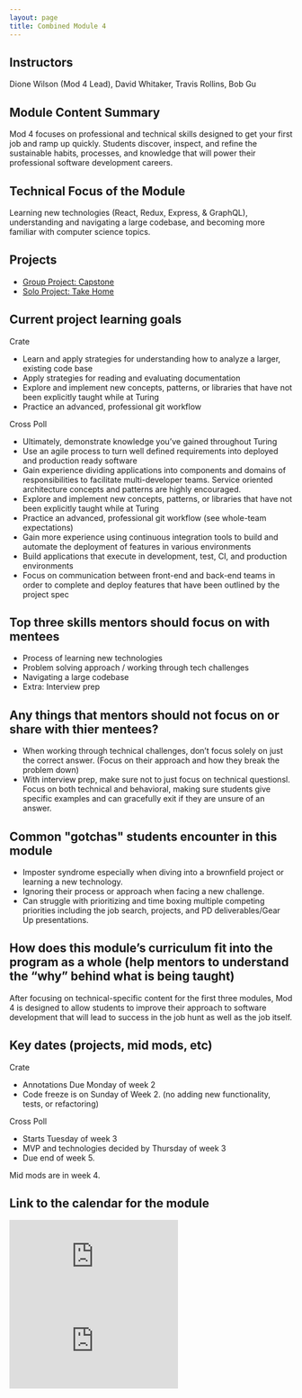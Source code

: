 ```yaml
---
layout: page
title: Combined Module 4
---
```


## Instructors

Dione Wilson (Mod 4 Lead), David Whitaker, Travis Rollins, Bob Gu

## Module Content Summary

Mod 4 focuses on professional and technical skills designed to get your first job and ramp up quickly.  Students discover, inspect, and refine the sustainable habits, processes, and knowledge that will power their professional software development careers.

## Technical Focus of the Module

Learning new technologies (React, Redux, Express, & GraphQL), understanding and navigating a large codebase, and becoming more familiar with computer science topics.

## Projects

* [Group Project: Capstone](https://mod4.turing.edu/projects/capstone.html)
* [Solo Project: Take Home](https://mod4.turing.edu/projects/take-home.html)

## Current project learning goals

Crate

* Learn and apply strategies for understanding how to analyze a larger, existing code base
* Apply strategies for reading and evaluating documentation
* Explore and implement new concepts, patterns, or libraries that have not been explicitly taught while at Turing
* Practice an advanced, professional git workflow

Cross Poll

* Ultimately, demonstrate knowledge you’ve gained throughout Turing
* Use an agile process to turn well defined requirements into deployed and production ready software
* Gain experience dividing applications into components and domains of responsibilities to facilitate multi-developer teams. Service oriented architecture concepts and patterns are highly encouraged.
* Explore and implement new concepts, patterns, or libraries that have not been explicitly taught while at Turing
* Practice an advanced, professional git workflow (see whole-team expectations)
* Gain more experience using continuous integration tools to build and automate the deployment of features in various environments
* Build applications that execute in development, test, CI, and production environments
* Focus on communication between front-end and back-end teams in order to complete and deploy features that have been outlined by the project spec

## Top three skills mentors should focus on with mentees

* Process of learning new technologies
* Problem solving approach / working through tech challenges
* Navigating a large codebase
* Extra: Interview prep

## Any things that mentors should __not__ focus on or share with thier mentees?

* When working through technical challenges, don’t focus solely on just the correct answer. (Focus on their approach and how they break the problem down)
* With interview prep, make sure not to just focus on technical questionsl.  Focus on both technical and behavioral, making sure students give specific examples and can gracefully exit if they are unsure of an answer.

## Common "gotchas" students encounter in this module

* Imposter syndrome especially when diving into a brownfield project or learning a new technology.
* Ignoring their process or approach when facing a new challenge.
* Can struggle with prioritizing and time boxing multiple competing priorities including the job search, projects, and PD deliverables/Gear Up presentations.

## How does this module’s curriculum fit into the program as a whole __(help mentors to understand the “why” behind what is being taught)__

After focusing on technical-specific content for the first three modules, Mod 4 is designed to allow students to improve their approach to software development that will lead to success in the job hunt as well as the job itself.

## Key dates (projects, mid mods, etc)

Crate

* Annotations Due Monday of week 2
* Code freeze is on Sunday of Week 2. (no adding new functionality, tests, or refactoring)

Cross Poll

* Starts Tuesday of week 3
* MVP and technologies decided by Thursday of week 3
* Due end of week 5.

Mid mods are in week 4.


## Link to the calendar for the module

<section class="module-content" data-module="4">
  <div class="responsive-iframe-container">
    <div class='tablet'>
      <iframe src="https://calendar.google.com/calendar/embed?showTitle=0&amp;showPrint=0&amp;showCalendars=0&amp;mode=AGENDA&amp;height=400&amp;wkst=1&amp;bgcolor=%23FFFFFF&amp;src=casimircreative.com_c1s3vspg5v09vh5cnnh88dn2nc%40group.calendar.google.com&amp;color=%23875509&amp;ctz=America%2FDenver"
        style="border-width:0" frameborder="0" scrolling="no"></iframe>
    </div>
    <div class='desktop'>
      <iframe src="https://calendar.google.com/calendar/embed?showTitle=0&amp;showNav=1&amp;showDate=0&amp;showPrint=0&amp;showTabs=0&amp;showCalendars=0&amp;showTz=0&amp;mode=WEEK&amp;height=400&amp;wkst=1&amp;bgcolor=%23FFFFFF&amp;src=casimircreative.com_c1s3vspg5v09vh5cnnh88dn2nc%40group.calendar.google.com&amp;color=%23875509&amp;ctz=America%2FDenver"
        style="border-width:0" frameborder="0" scrolling="no"></iframe>
    </div>
  </div>
</section>
